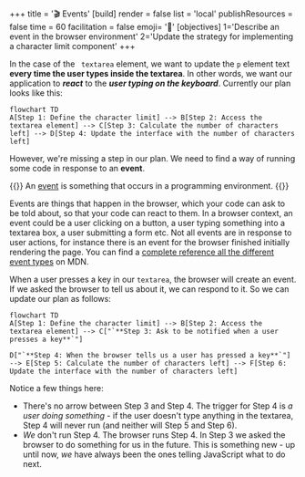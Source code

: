 +++
title = '🎬 Events'
[build]
    render = false
    list = 'local'
    publishResources = false
time = 60
facilitation = false
emoji= '🧩'
[objectives]
    1='Describe an event in the browser environment'
    2='Update the strategy for implementing a character limit component'
+++

In the case of the ` textarea` element, we want to update the `p` element text **every time the user types inside the textarea**. In other words, we want our application to **_react_** to the **_user typing on the keyboard_**. Currently our plan looks like this:

```mermaid
flowchart TD
A[Step 1: Define the character limit] --> B[Step 2: Access the textarea element] --> C[Step 3: Calculate the number of characters left] --> D[Step 4: Update the interface with the number of characters left]
```

However, we're missing a step in our plan. We need to find a way of running some code in response to an **event**.

{{<note type="definition" title="Definition: events">}}
An [event](https://developer.mozilla.org/en-US/docs/Learn/JavaScript/Building_blocks/Events) is something that occurs in a programming environment.
{{</note>}}

Events are things that happen in the browser, which your code can ask to be told about, so that your code can react to them. In a browser context, an event could be a user clicking on a button, a user typing something into a textarea box, a user submitting a form etc. Not all events are in response to user actions, for instance there is an event for the browser finished initially rendering the page. You can find a [complete reference all the different event types](https://developer.mozilla.org/en-US/docs/Web/Events) on MDN.

When a user presses a key in our `textarea`, the browser will create an event. If we asked the browser to tell us about it, we can respond to it. So we can update our plan as follows:

```mermaid
flowchart TD
A[Step 1: Define the character limit] --> B[Step 2: Access the textarea element] --> C["`**Step 3: Ask to be notified when a user presses a key**`"]

D["`**Step 4: When the browser tells us a user has pressed a key**`"] --> E[Step 5: Calculate the number of characters left] --> F[Step 6: Update the interface with the number of characters left]
```

Notice a few things here:

- There's no arrow between Step 3 and Step 4. The trigger for Step 4 is _a user doing something_ - if the user doesn't type anything in the textarea, Step 4 will never run (and neither will Step 5 and Step 6).
- _We_ don't run Step 4. The browser runs Step 4. In Step 3 we asked the browser to do something for us in the future. This is something new - up until now, _we_ have always been the ones telling JavaScript what to do next.
